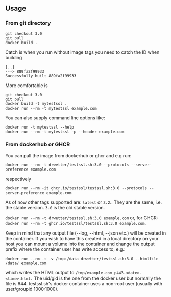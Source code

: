 ## Usage

### From git directory

```
git checkout 3.0
git pull
docker build .
```

Catch is when you run without image tags you need to catch the ID when building

```
[..]
---> 889fa2f99933
Successfully built 889fa2f99933
```

More comfortable is

```
git checkout 3.0
git pull
docker build -t mytestssl .
docker run --rm -t mytestssl example.com
```

You can also supply command line options like:

```
docker run -t mytestssl --help
docker run --rm -t mytestssl -p --header example.com
```

### From dockerhub or GHCR

You can pull the image from dockerhub or ghcr and e.g run:

```
docker run --rm -t drwetter/testssl.sh:3.0 --protocols --server-preference example.com
```

respectively

```
docker run --rm -it ghcr.io/testssl/testssl.sh:3.0 --protocols --server-preference example.com
```

As of now other tags supported are: ``latest`` or ``3.2``.. They are the same, i.e. the stable version. ``3.0`` is the old stable version.

``docker run --rm -t drwetter/testssl.sh:3.0 example.com`` or, for GHCR: ``docker run --rm -t ghcr.io/testssl/testssl.sh:3.0 example.com``.

Keep in mind that any output file (--log, --html, --json etc.) will be created in the container. If you wish to have this created in a local directory on your host you can mount a volume into the container and change the output prefix where the container user has write access to, e.g.:

```
docker run --rm -t -v /tmp:/data drwetter/testssl.sh:3.0 --htmlfile /data/ example.com
```

which writes the HTML output to ``/tmp/example.com_p443-<date>-<time>.html.`` The uid/gid is the one from the docker user but normally the file is 644. testssl.sh's docker container uses a non-root user (usually with user/groupid 1000:1000).
